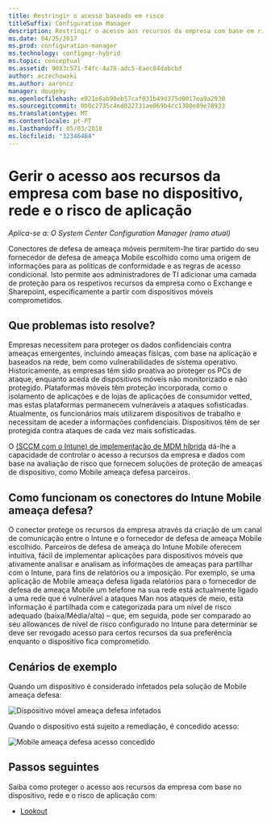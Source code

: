 ```yaml
---
title: Restringir o acesso baseado em risco
titleSuffix: Configuration Manager
description: Restringir o acesso aos recursos da empresa com base em risco de dispositivo, rede e de aplicação.
ms.date: 04/25/2017
ms.prod: configuration-manager
ms.technology: configmgr-hybrid
ms.topic: conceptual
ms.assetid: 9083c571-f4fc-4a78-adc5-8aec84dabcbd
author: aczechowski
ms.author: aaroncz
manager: dougeby
ms.openlocfilehash: e921e6ab90eb57caf031b49d375d0017ea9a2930
ms.sourcegitcommit: 0b0c2735c4ed822731ae069b4cc1380e89e78933
ms.translationtype: MT
ms.contentlocale: pt-PT
ms.lasthandoff: 05/03/2018
ms.locfileid: "32346464"
---
```

# <a name="manage-access-to-company-resource-based-on-device-network-and-application-risk"></a>Gerir o acesso aos recursos da empresa com base no dispositivo, rede e o risco de aplicação

*Aplica-se a: O System Center Configuration Manager (ramo atual)*

Conectores de defesa de ameaça móveis permitem-lhe tirar partido do seu fornecedor de defesa de ameaça Mobile escolhido como uma origem de informações para as políticas de conformidade e as regras de acesso condicional. Isto permite aos administradores de TI adicionar uma camada de proteção para os respetivos recursos da empresa como o Exchange e Sharepoint, especificamente a partir com dispositivos móveis comprometidos.

## <a name="what-problem-does-this-solve"></a>Que problemas isto resolve?

Empresas necessitem para proteger os dados confidenciais contra ameaças emergentes, incluindo ameaças físicas, com base na aplicação e baseados na rede, bem como vulnerabilidades de sistema operativo.
Historicamente, as empresas têm sido proativa ao proteger os PCs de ataque, enquanto aceda de dispositivos móveis não monitorizado e não protegido. Plataformas móveis têm proteção incorporada, como o isolamento de aplicações e de lojas de aplicações de consumidor vetted, mas estas plataformas permanecem vulneráveis a ataques sofisticadas. Atualmente, os funcionários mais utilizarem dispositivos de trabalho e necessitam de aceder a informações confidenciais. Dispositivos têm de ser protegida contra ataques de cada vez mais sofisticadas.

O [(SCCM com o Intune) de implementação de MDM híbrida](https://docs.microsoft.com/sccm/mdm/understand/choose-between-standalone-intune-and-hybrid-mobile-device-management) dá-lhe a capacidade de controlar o acesso a recursos da empresa e dados com base na avaliação de risco que fornecem soluções de proteção de ameaças de dispositivo, como Mobile ameaça defesa parceiros.

## <a name="how-the-intune-mobile-threat-defense-connectors-work"></a>Como funcionam os conectores do Intune Mobile ameaça defesa?

O conector protege os recursos da empresa através da criação de um canal de comunicação entre o Intune e o fornecedor de defesa de ameaça Mobile escolhido. Parceiros de defesa de ameaça do Intune Mobile oferecem intuitiva, fácil de implementar aplicações para dispositivos móveis que ativamente analisar e analisam as informações de ameaças para partilhar com o Intune, para fins de relatórios ou a imposição. Por exemplo, se uma aplicação de Mobile ameaça defesa ligada relatórios para o fornecedor de defesa de ameaça Mobile um telefone na sua rede está actualmente ligado a uma rede que é vulnerável a ataques Man nos ataques de meio, esta informação é partilhada com e categorizada para um nível de risco adequado (baixa/Média/alta) – que, em seguida, pode ser comparado ao seu allowances de nível de risco configurado no Intune para determinar se deve ser revogado acesso para certos recursos da sua preferência enquanto o dispositivo fica comprometido.

## <a name="sample-scenarios"></a>Cenários de exemplo

Quando um dispositivo é considerado infetados pela solução de Mobile ameaça defesa:

![Dispositivo móvel ameaça defesa infetados](../media/mtp/MTD-image-1.png)

Quando o dispositivo está sujeito a remediação, é concedido acesso:

![Mobile ameaça defesa acesso concedido](../media/mtp/MTD-image-2.png)

## <a name="next-steps"></a>Passos seguintes

Saiba como proteger o acesso aos recursos da empresa com base no dispositivo, rede e o risco de aplicação com:

- [Lookout](https://docs.microsoft.com/intune/deploy-use/lookout-mobile-threat-defense-connector)